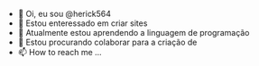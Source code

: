 - 👋 Oi, eu sou @herick564
- 👀 Estou enteressado em criar sites
- 🌱 Atualmente estou aprendendo a linguagem de programação
- 💞️ Estou procurando colaborar para a criação de
- 📫 How to reach me ...

<!---
herick564/herick564 is a ✨ special ✨ repository because its `README.md` (this file) appears on your GitHub profile.
You can click the Preview link to take a look at your changes.
--->
